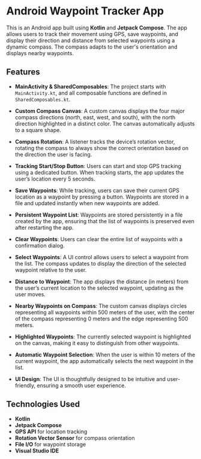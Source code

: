 # Android Waypoint Tracker App

This is an Android app built using **Kotlin** and **Jetpack Compose**. The app allows users to track their movement using GPS, save waypoints, and display their direction and distance from selected waypoints using a dynamic compass. The compass adapts to the user's orientation and displays nearby waypoints. 

## Features

- **MainActivity & SharedComposables**: The project starts with `MainActivity.kt`, and all composable functions are defined in `SharedComposables.kt`.
- **Custom Compass Canvas**: A custom canvas displays the four major compass directions (north, east, west, and south), with the north direction highlighted in a distinct color. The canvas automatically adjusts to a square shape.
- **Compass Rotation**: A listener tracks the device’s rotation vector, rotating the compass to always show the correct orientation based on the direction the user is facing.

- **Tracking Start/Stop Button**: Users can start and stop GPS tracking using a dedicated button. When tracking starts, the app updates the user’s location every 5 seconds.
- **Save Waypoints**: While tracking, users can save their current GPS location as a waypoint by pressing a button. Waypoints are stored in a file and updated instantly when new waypoints are added.
- **Persistent Waypoint List**: Waypoints are stored persistently in a file created by the app, ensuring that the list of waypoints is preserved even after restarting the app.

- **Clear Waypoints**: Users can clear the entire list of waypoints with a confirmation dialog.
- **Select Waypoints**: A UI control allows users to select a waypoint from the list. The compass updates to display the direction of the selected waypoint relative to the user.
- **Distance to Waypoint**: The app displays the distance (in meters) from the user’s current location to the selected waypoint, updating as the user moves.

- **Nearby Waypoints on Compass**: The custom canvas displays circles representing all waypoints within 500 meters of the user, with the center of the compass representing 0 meters and the edge representing 500 meters.
- **Highlighted Waypoints**: The currently selected waypoint is highlighted on the canvas, making it easy to distinguish from other waypoints.
- **Automatic Waypoint Selection**: When the user is within 10 meters of the current waypoint, the app automatically selects the next waypoint in the list.
- **UI Design**: The UI is thoughtfully designed to be intuitive and user-friendly, ensuring a smooth user experience.

## Technologies Used

- **Kotlin**
- **Jetpack Compose**
- **GPS API** for location tracking
- **Rotation Vector Sensor** for compass orientation
- **File I/O** for waypoint storage
- **Visual Studio IDE**


